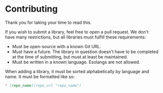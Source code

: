 # Contributing
Thank you for taking your time to read this.

If you wish to submit a library, feel free to open a pull request. We don't have many restrictions, but all
libraries must fulfill these requirements:
* Must be open-source with a known Git URL.
* Must have a future. The library in question doesn't have to be completed at the time of submitting, but
must at least be maintained.
* Must be written in a known language. Esolangs are not allowed.

When adding a library, it must be sorted alphabetically by language and name. It must be formatted
like so:
```md
* [repo_name](repo_url "repo_name")
```
